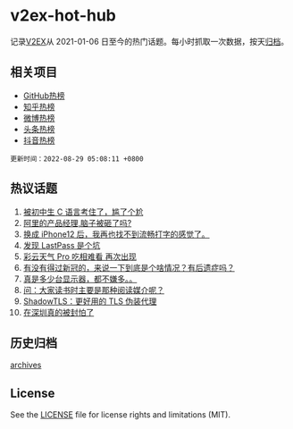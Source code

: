# v2ex-hot-hub

 记录[V2EX](https://www.v2ex.com/)从 2021-01-06 日至今的热门话题。每小时抓取一次数据，按天[归档](archives)。
 
 ## 相关项目

- [GitHub热榜](https://github.com/lonnyzhang423/github-hot-hub)
- [知乎热榜](https://github.com/lonnyzhang423/zhihu-hot-hub)
- [微博热榜](https://github.com/lonnyzhang423/weibo-hot-hub)
- [头条热榜](https://github.com/lonnyzhang423/toutiao-hot-hub)
- [抖音热榜](https://github.com/lonnyzhang423/douyin-hot-hub)


 `更新时间：2022-08-29 05:08:11 +0800`

## 热议话题

1. [被初中生 C 语言考住了，尴了个尬](https://www.v2ex.com/t/875942)
1. [阿里的产品经理,脑子被砸了吗?](https://www.v2ex.com/t/875957)
1. [换成 iPhone12 后，我再也找不到流畅打字的感觉了。](https://www.v2ex.com/t/875954)
1. [发现 LastPass 是个坑](https://www.v2ex.com/t/875964)
1. [彩云天气 Pro 吃相难看 再次出现](https://www.v2ex.com/t/875963)
1. [有没有得过新冠的，来说一下到底是个啥情况？有后遗症吗？](https://www.v2ex.com/t/876022)
1. [真是多少台显示器，都不嫌多。。](https://www.v2ex.com/t/875998)
1. [问：大家读书时主要是那种阅读媒介呢？](https://www.v2ex.com/t/875948)
1. [ShadowTLS：更好用的 TLS 伪装代理](https://www.v2ex.com/t/875975)
1. [在深圳真的被封怕了](https://www.v2ex.com/t/876037)

## 历史归档

[archives](archives)

## License

See the [LICENSE](LICENSE) file for license rights and limitations (MIT).
